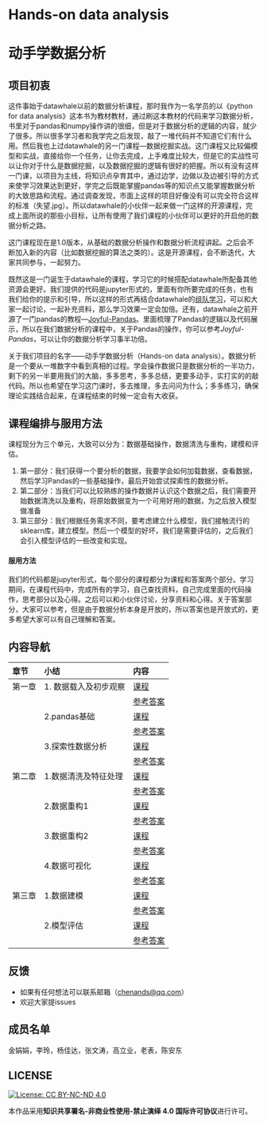 # Hands-on data analysis

# 动手学数据分析

## 项目初衷
这件事始于datawhale以前的数据分析课程，那时我作为一名学员的以《python for data analysis》这本书为教材教材，通过刷这本教材的代码来学习数据分析，书里对于pandas和numpy操作讲的很细，但是对于数据分析的逻辑的内容，就少了很多。所以很多学习者和我学完之后发现，敲了一堆代码并不知道它们有什么用。然后我也上过datawhale的另一门课程—数据挖掘实战。这门课程又比较偏模型和实战，直接给你一个任务，让你去完成，上手难度比较大，但是它的实战性可以让你对于什么是数据挖掘，以及数据挖掘的逻辑有很好的把握。所以有没有这样一门课，以项目为主线，将知识点孕育其中，通过边学，边做以及边被引导的方式来使学习效果达到更好，学完之后既能掌握pandas等的知识点又能掌握数据分析的大致思路和流程。通过调查发现，市面上这样的项目好像没有可以完全符合这样的标准（失望.jpg）。所以datawhale的小伙伴一起来做一门这样的开源课程，完成上面所说的那些小目标，让所有使用了我们课程的小伙伴可以更好的开启他的数据分析之路。

这门课程现在是1.0版本，从基础的数据分析操作和数据分析流程讲起。之后会不断加入新的内容（比如数据挖掘的算法之类的）。这是开源课程，会不断迭代，大家共同参与，一起努力。

既然这是一门诞生于datawhale的课程，学习它的时候搭配datawhale所配备其他资源会更好。我们提供的代码是jupyter形式的，里面有你所要完成的任务，也有我们给你的提示和引导，所以这样的形式再结合datawhale的[组队学习](https://github.com/datawhalechina/team-learning)，可以和大家一起讨论，一起补充资料，那么学习效果一定会加倍。还有，datawhale之前开源了一门pandas的教程—[Joyful-Pandas](https://github.com/datawhalechina/joyful-pandas)。里面梳理了Pandas的逻辑以及代码展示，所以在我们数据分析的课程中，关于Pandas的操作，你可以参考*Joyful-Pandas*，可以让你的数据分析学习事半功倍。

关于我们项目的名字——动手学数据分析（Hands-on data analysis）。数据分析是一个要从一堆数字中看到真相的过程。学会操作数据只是数据分析的一半功力，剩下的另一半要用我们的大脑，多多思考，多多总结，更要多动手，实打实的的敲代码。所以也希望在学习这门课时，多去推理，多去问问为什么；多多练习，确保理论实践结合起来，在课程结束的时候一定会有大收获。


## 课程编排与服用方法
课程现分为三个单元，大致可以分为：数据基础操作，数据清洗与重构，建模和评估。

1. 第一部分：我们获得一个要分析的数据，我要学会如何加载数据，查看数据，然后学习Pandas的一些基础操作，最后开始尝试探索性的数据分析。
2. 第二部分：当我们可以比较熟练的操作数据并认识这个数据之后，我们需要开始数据清洗以及重构，将原始数据变为一个可用好用的数据，为之后放入模型做准备
3. 第三部分：我们根据任务需求不同，要考虑建立什么模型，我们接触流行的sklearn库，建立模型。然后一个模型的好坏，我们是需要评估的，之后我们会引入模型评估的一些改变和实现。

#### 服用方法

我们的代码都是jupyter形式，每个部分的课程都分为课程和答案两个部分。学习期间，在课程代码中，完成所有的学习，自己查找资料，自己完成里面的代码操作，思考部分以及心得。之后可以和小伙伴讨论，分享资料和心得。关于答案部分，大家可以参考，但是由于数据分析本身是开放的，所以答案也是开放式的，更多希望大家可以有自己理解和答案。


## 内容导航

| 章节 | 小结 | 内容 |
| :---         |     :---      |          :--- |
| 第一章   |  1. 数据载入及初步观察     | [课程](https://nbviewer.jupyter.org/github/andongBlue/Thinking-Ddata/blob/master/%E7%AC%AC%E4%B8%80%E5%8D%95%E5%85%83%E9%A1%B9%E7%9B%AE%E9%9B%86%E5%90%88/%E7%AC%AC%E4%B8%80%E7%AB%A0%EF%BC%9A%E7%AC%AC%E4%B8%80%E8%8A%82%E6%95%B0%E6%8D%AE%E8%BD%BD%E5%85%A5%E5%8F%8A%E5%88%9D%E6%AD%A5%E8%A7%82%E5%AF%9F-%E8%AF%BE%E7%A8%8B.ipynb)      |
|      |      | [参考答案](https://nbviewer.jupyter.org/github/andongBlue/Thinking-Ddata/blob/master/%E7%AC%AC%E4%B8%80%E5%8D%95%E5%85%83%E9%A1%B9%E7%9B%AE%E9%9B%86%E5%90%88/%E7%AC%AC%E4%B8%80%E7%AB%A0%EF%BC%9A%E7%AC%AC%E4%B8%80%E8%8A%82%E6%95%B0%E6%8D%AE%E8%BD%BD%E5%85%A5%E5%8F%8A%E5%88%9D%E6%AD%A5%E8%A7%82%E5%AF%9F.ipynb)      |
|   | 2.pandas基础     | [课程](https://nbviewer.jupyter.org/github/andongBlue/Thinking-Ddata/blob/master/%E7%AC%AC%E4%B8%80%E5%8D%95%E5%85%83%E9%A1%B9%E7%9B%AE%E9%9B%86%E5%90%88/%E7%AC%AC%E4%B8%80%E7%AB%A0%EF%BC%9A%E7%AC%AC%E4%BA%8C%E8%8A%82pandas%E5%9F%BA%E7%A1%80-%E8%AF%BE%E7%A8%8B.ipynb)      |
|     |       | [参考答案](https://nbviewer.jupyter.org/github/andongBlue/Thinking-Ddata/blob/master/%E7%AC%AC%E4%B8%80%E5%8D%95%E5%85%83%E9%A1%B9%E7%9B%AE%E9%9B%86%E5%90%88/%E7%AC%AC%E4%B8%80%E7%AB%A0%EF%BC%9A%E7%AC%AC%E4%BA%8C%E8%8A%82pandas%E5%9F%BA%E7%A1%80.ipynb)      |
|    | 3.探索性数据分析    | [课程](https://nbviewer.jupyter.org/github/andongBlue/Thinking-Ddata/blob/master/%E7%AC%AC%E4%B8%80%E5%8D%95%E5%85%83%E9%A1%B9%E7%9B%AE%E9%9B%86%E5%90%88/%E7%AC%AC%E4%B8%80%E7%AB%A0%E7%AC%AC%E4%B8%89%E8%8A%82%EF%BC%9A%E6%8E%A2%E7%B4%A2%E6%80%A7%E6%95%B0%E6%8D%AE%E5%88%86%E6%9E%90-%E8%AF%BE%E7%A8%8B.ipynb)      |
|     |       | [参考答案](https://nbviewer.jupyter.org/github/andongBlue/Thinking-Data/blob/master/%E7%AC%AC%E4%B8%80%E5%8D%95%E5%85%83%E9%A1%B9%E7%9B%AE%E9%9B%86%E5%90%88/%E7%AC%AC%E4%B8%80%E7%AB%A0%E7%AC%AC%E4%B8%89%E8%8A%82%EF%BC%9A%E6%8E%A2%E7%B4%A2%E6%80%A7%E6%95%B0%E6%8D%AE%E5%88%86%E6%9E%90.ipynb)       |
| 第二章	   | 1.数据清洗及特征处理     |  [课程](https://nbviewer.jupyter.org/github/andongBlue/Thinking-Ddata/blob/master/%E7%AC%AC%E4%BA%8C%E7%AB%A0%E9%A1%B9%E7%9B%AE%E9%9B%86%E5%90%88/%E7%AC%AC%E4%BA%8C%E7%AB%A0%EF%BC%9A%E7%AC%AC%E4%B8%80%E8%8A%82%E6%95%B0%E6%8D%AE%E6%B8%85%E6%B4%97%E5%8F%8A%E7%89%B9%E5%BE%81%E5%A4%84%E7%90%86-%E8%AF%BE%E7%A8%8B.ipynb)       |
|    |        | [参考答案](https://nbviewer.jupyter.org/github/andongBlue/Thinking-Ddata/blob/master/%E7%AC%AC%E4%BA%8C%E7%AB%A0%E9%A1%B9%E7%9B%AE%E9%9B%86%E5%90%88/%E7%AC%AC%E4%BA%8C%E7%AB%A0%EF%BC%9A%E7%AC%AC%E4%B8%80%E8%8A%82%E6%95%B0%E6%8D%AE%E6%B8%85%E6%B4%97%E5%8F%8A%E7%89%B9%E5%BE%81%E5%A4%84%E7%90%86.ipynb)       |
|    | 2.数据重构1     | [课程](https://nbviewer.jupyter.org/github/andongBlue/Thinking-Data/blob/master/%E7%AC%AC%E4%BA%8C%E7%AB%A0%E9%A1%B9%E7%9B%AE%E9%9B%86%E5%90%88/%E7%AC%AC%E4%BA%8C%E7%AB%A0%EF%BC%9A%E7%AC%AC%E4%BA%8C%E8%8A%82%E6%95%B0%E6%8D%AE%E9%87%8D%E6%9E%841-%E8%AF%BE%E7%A8%8B.ipynb)     |
|    |      | [参考答案](https://nbviewer.jupyter.org/github/andongBlue/Thinking-Ddata/blob/master/%E7%AC%AC%E4%BA%8C%E7%AB%A0%E9%A1%B9%E7%9B%AE%E9%9B%86%E5%90%88/%E7%AC%AC%E4%BA%8C%E7%AB%A0%EF%BC%9A%E7%AC%AC%E4%BA%8C%E8%8A%82%E6%95%B0%E6%8D%AE%E9%87%8D%E6%9E%841.ipynb)       |
|    |  3.数据重构2	     | [课程](https://nbviewer.jupyter.org/github/andongBlue/Thinking-Ddata/blob/master/%E7%AC%AC%E4%BA%8C%E7%AB%A0%E9%A1%B9%E7%9B%AE%E9%9B%86%E5%90%88/%E7%AC%AC%E4%BA%8C%E7%AB%A0%EF%BC%9A%E7%AC%AC%E4%B8%89%E8%8A%82%E6%95%B0%E6%8D%AE%E9%87%8D%E6%9E%842-%E8%AF%BE%E7%A8%8B.ipynb)       |
|     |    | [参考答案](https://nbviewer.jupyter.org/github/andongBlue/Thinking-Ddata/blob/master/%E7%AC%AC%E4%BA%8C%E7%AB%A0%E9%A1%B9%E7%9B%AE%E9%9B%86%E5%90%88/%E7%AC%AC%E4%BA%8C%E7%AB%A0%EF%BC%9A%E7%AC%AC%E4%B8%89%E8%8A%82%E6%95%B0%E6%8D%AE%E9%87%8D%E6%9E%842.ipynb)      |
|    | 4.数据可视化   |  [课程](https://nbviewer.jupyter.org/github/andongBlue/Thinking-Ddata/blob/master/%E7%AC%AC%E4%BA%8C%E7%AB%A0%E9%A1%B9%E7%9B%AE%E9%9B%86%E5%90%88/%E7%AC%AC%E4%BA%8C%E7%AB%A0%EF%BC%9A%E7%AC%AC%E5%9B%9B%E8%8A%82%E6%95%B0%E6%8D%AE%E5%8F%AF%E8%A7%86%E5%8C%96-%E8%AF%BE%E7%A8%8B.ipynb#2-%E7%AC%AC%E4%BA%8C%E7%AB%A0%EF%BC%9A%E6%95%B0%E6%8D%AE%E5%8F%AF%E8%A7%86%E5%8C%96)      |
|      |      | [参考答案](https://nbviewer.jupyter.org/github/andongBlue/Thinking-Ddata/blob/master/%E7%AC%AC%E4%BA%8C%E7%AB%A0%E9%A1%B9%E7%9B%AE%E9%9B%86%E5%90%88/%E7%AC%AC%E4%BA%8C%E7%AB%A0%EF%BC%9A%E7%AC%AC%E5%9B%9B%E8%8A%82%E6%95%B0%E6%8D%AE%E5%8F%AF%E8%A7%86%E5%8C%96.ipynb)      |
| 第三章   | 1.数据建模	     |  [课程](https://nbviewer.jupyter.org/github/andongBlue/Thinking-Data/blob/master/%E7%AC%AC%E4%B8%89%E7%AB%A0%E9%A1%B9%E7%9B%AE%E9%9B%86%E5%90%88/%E7%AC%AC%E4%B8%89%E7%AB%A0%E6%A8%A1%E5%9E%8B%E5%BB%BA%E7%AB%8B%E5%92%8C%E8%AF%84%E4%BC%B0--%E5%BB%BA%E6%A8%A1-%E8%AF%BE%E7%A8%8B.ipynb)      |
|      |       | [参考答案](https://nbviewer.jupyter.org/github/andongBlue/Thinking-Data/blob/master/%E7%AC%AC%E4%B8%89%E7%AB%A0%E9%A1%B9%E7%9B%AE%E9%9B%86%E5%90%88/%E7%AC%AC%E4%B8%89%E7%AB%A0%E6%A8%A1%E5%9E%8B%E5%BB%BA%E7%AB%8B%E5%92%8C%E8%AF%84%E4%BC%B0--%E5%BB%BA%E6%A8%A1.ipynb)       |
|    | 2.模型评估	    | [课程](https://nbviewer.jupyter.org/github/andongBlue/Thinking-Ddata/blob/master/%E7%AC%AC%E4%B8%89%E7%AB%A0%E9%A1%B9%E7%9B%AE%E9%9B%86%E5%90%88/%E7%AC%AC%E4%B8%89%E7%AB%A0%E6%A8%A1%E5%9E%8B%E5%BB%BA%E7%AB%8B%E5%92%8C%E8%AF%84%E4%BC%B0---%E8%AF%84%E4%BB%B7-%E8%AF%BE%E7%A8%8B.ipynb)     |
|     |      | [参考答案](https://nbviewer.jupyter.org/github/andongBlue/Thinking-Data/blob/master/%E7%AC%AC%E4%B8%89%E7%AB%A0%E9%A1%B9%E7%9B%AE%E9%9B%86%E5%90%88/%E7%AC%AC%E4%B8%89%E7%AB%A0%E6%A8%A1%E5%9E%8B%E5%BB%BA%E7%AB%8B%E5%92%8C%E8%AF%84%E4%BC%B0---%E8%AF%84%E4%BB%B7.ipynb)       |

## 反馈
* 如果有任何想法可以联系邮箱（chenands@qq.com）
* 欢迎大家提issues

## 成员名单
金娟娟，李玲，杨佳达，张文涛，高立业，老表，陈安东


## LICENSE
[![License: CC BY-NC-ND 4.0](https://img.shields.io/badge/License-CC%20BY--NC--ND%204.0-lightgrey.svg)](https://creativecommons.org/licenses/by-nc-nd/4.0/)


本作品采用**知识共享署名-非商业性使用-禁止演绎 4.0 国际许可协议**进行许可。








